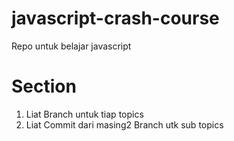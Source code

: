 # javascript-crash-course
Repo untuk belajar javascript

# Section
1) Liat Branch untuk tiap topics
2) Liat Commit dari masing2 Branch utk sub topics
